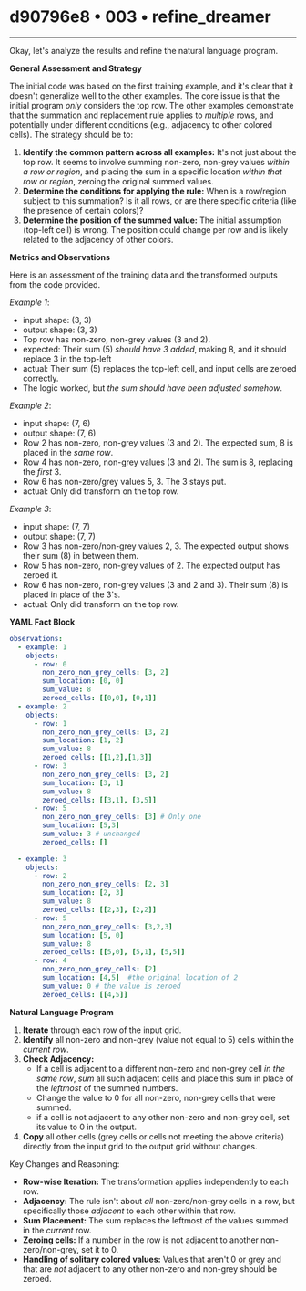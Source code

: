 # d90796e8 • 003 • refine_dreamer

---
Okay, let's analyze the results and refine the natural language program.

**General Assessment and Strategy**

The initial code was based on the first training example, and it's clear that it doesn't generalize well to the other examples. The core issue is that the initial program *only* considers the top row. The other examples demonstrate that the summation and replacement rule applies to *multiple* rows, and potentially under different conditions (e.g., adjacency to other colored cells). The strategy should be to:

1.  **Identify the common pattern across all examples:** It's not just about the top row. It seems to involve summing non-zero, non-grey values *within a row or region*, and placing the sum in a specific location *within that row or region*, zeroing the original summed values.
2.  **Determine the conditions for applying the rule:** When is a row/region subject to this summation? Is it all rows, or are there specific criteria (like the presence of certain colors)?
3. **Determine the position of the summed value:** The initial assumption (top-left cell) is wrong. The position could change per row and is likely related to the adjacency of other colors.

**Metrics and Observations**

Here is an assessment of the training data and the transformed outputs from
the code provided.

*Example 1*:
 - input shape: (3, 3)
 - output shape: (3, 3)
 - Top row has non-zero, non-grey values (3 and 2).
 - expected: Their sum (5) *should have 3 added*, making 8, and it should replace 3 in the
   top-left
 - actual: Their sum (5) replaces the top-left cell, and input cells
   are zeroed correctly.
 - The logic worked, but *the sum should have been adjusted somehow*.

*Example 2*:
 - input shape: (7, 6)
 - output shape: (7, 6)
 - Row 2 has non-zero, non-grey values (3 and 2). The expected sum, 8 is placed in the *same row*.
 - Row 4 has non-zero, non-grey values (3 and 2). The sum is 8, replacing the *first* 3.
 - Row 6 has non-zero/grey values 5, 3. The 3 stays put.
 - actual: Only did transform on the top row.

*Example 3*:
 - input shape: (7, 7)
 - output shape: (7, 7)
 - Row 3 has non-zero/non-grey values 2, 3. The expected output shows
   their sum (8) in between them.
 - Row 5 has non-zero, non-grey values of 2. The expected output has
   zeroed it.
 - Row 6 has non-zero, non-grey values (3 and 2 and 3). Their sum (8) is
   placed in place of the 3's.
 - actual: Only did transform on the top row.

**YAML Fact Block**

```yaml
observations:
  - example: 1
    objects:
      - row: 0
        non_zero_non_grey_cells: [3, 2]
        sum_location: [0, 0]
        sum_value: 8
        zeroed_cells: [[0,0], [0,1]]
  - example: 2
    objects:
      - row: 1
        non_zero_non_grey_cells: [3, 2]
        sum_location: [1, 2]
        sum_value: 8
        zeroed_cells: [[1,2],[1,3]]
      - row: 3
        non_zero_non_grey_cells: [3, 2]
        sum_location: [3, 1]
        sum_value: 8
        zeroed_cells: [[3,1], [3,5]]
      - row: 5
        non_zero_non_grey_cells: [3] # Only one
        sum_location: [5,3]
        sum_value: 3 # unchanged
        zeroed_cells: []

  - example: 3
    objects:
      - row: 2
        non_zero_non_grey_cells: [2, 3]
        sum_location: [2, 3]
        sum_value: 8
        zeroed_cells: [[2,3], [2,2]]
      - row: 5
        non_zero_non_grey_cells: [3,2,3]
        sum_location: [5, 0]
        sum_value: 8
        zeroed_cells: [[5,0], [5,1], [5,5]]
      - row: 4
        non_zero_non_grey_cells: [2]
        sum_location: [4,5]  #the original location of 2
        sum_value: 0 # the value is zeroed
        zeroed_cells: [[4,5]]

```

**Natural Language Program**

1.  **Iterate** through each row of the input grid.
2.  **Identify** all non-zero and non-grey (value not equal to 5) cells within the *current row*.
3. **Check Adjacency:**
    * If a cell is adjacent to a different non-zero and non-grey cell *in the
      same row*, *sum* all such adjacent cells and place this sum in place of the
      *leftmost* of the summed numbers.
    * Change the value to 0 for all non-zero, non-grey cells that were summed.
    * if a cell is not adjacent to any other non-zero and non-grey cell, set its value to 0 in the output.
4.  **Copy** all other cells (grey cells or cells not meeting the above criteria) directly from the input grid to the output grid without changes.

Key Changes and Reasoning:

*   **Row-wise Iteration:** The transformation applies independently to each row.
*   **Adjacency:** The rule isn't about *all* non-zero/non-grey cells in a row, but specifically those *adjacent* to each other within that row.
*   **Sum Placement:** The sum replaces the leftmost of the values summed in the *current* row.
* **Zeroing cells:** If a number in the row is not adjacent to another
    non-zero/non-grey, set it to 0.
*   **Handling of solitary colored values:** Values that aren't 0 or grey and that are *not* adjacent to any other non-zero and non-grey should be zeroed.

